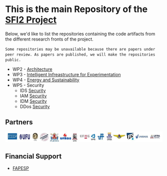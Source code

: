# This is the main Repository of the [SFI2 Project](https://sites.google.com/view/sfi2/)


Below, we'd like to list the repositories containing the code artifacts from the different research fronts of the project.

`Some repositories may be unavailable because there are papers under peer review. As papers are published, we will make the repositories public.`

- WP2 - [Architecture](https://github.com/romoreira/SFI2-Facilities_Benchmarking)
- WP3 - [Intelligent Infreastructure for Experimentation](https://github.com/romoreira/SFI2-Distributed-Orchestration)
- WP4 - [Energy and Sustainability](https://github.com/romoreira/SFI2-Energy-Sustainability)
- WP5 - Security
  - IDS [Security](https://github.com/romoreira/SFI2-Intrusion-Detection-System)
  - IAM [Security](https://github.com/romoreira/SFI2-Cassandra)
  - IDM [Security](https://github.com/romoreira/SFI2-IDM)
  - DDos [Security](https://github.com/romoreira/SFI2-DDoS-Traffic-Classifcation)

## Partners
![partners](institutions.jpg)

## Financial Support

* [FAPESP](https://fapesp.br/)
